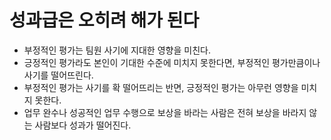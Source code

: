 # 성과급은 오히려 해가 된다

- 부정적인 평가는 팀원 사기에 지대한 영향을 미친다.
- 긍정적인 평가라도 본인이 기대한 수준에 미치지 못한다면, 부정적인 평가만큼이나 사기를 떨어뜨린다.
- 부정적인 평가는 사기를 확 떨어뜨리는 반면, 긍정적인 평가는 아무런 영향을 미치지 못한다.
- 업무 완수나 성공적인 업무 수행으로 보상을 바라는 사람은 전혀 보상을 바라지 않는 사람보다 성과가 떨어진다.